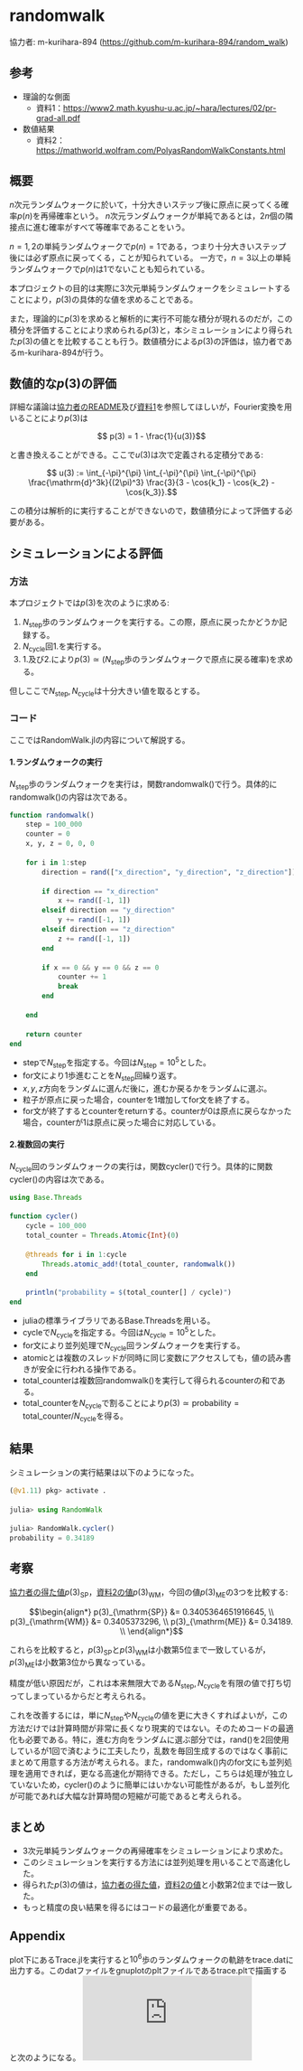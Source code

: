 # randomwalk
協力者: m-kurihara-894 (https://github.com/m-kurihara-894/random_walk)



## 参考
- 理論的な側面
    - 資料1：https://www2.math.kyushu-u.ac.jp/~hara/lectures/02/pr-grad-all.pdf
- 数値結果
    - 資料2：https://mathworld.wolfram.com/PolyasRandomWalkConstants.html



## 概要
$`n`$次元ランダムウォークに於いて，十分大きいステップ後に原点に戻ってくる確率$`p(n)`$を再帰確率という。
$`n`$次元ランダムウォークが単純であるとは，$`2n`$個の隣接点に進む確率がすべて等確率であることをいう。

$`n=1,\,2`$の単純ランダムウォークで$`p(n)=1`$である，つまり十分大きいステップ後には必ず原点に戻ってくる，ことが知られている。
一方で，$`n=3`$以上の単純ランダムウォークで$`p(n)`$は$`1`$でないことも知られている。
    
本プロジェクトの目的は実際に$`3`$次元単純ランダムウォークをシミュレートすることにより，$`p(3)`$の具体的な値を求めることである。

また，理論的に$`p(3)`$を求めると解析的に実行不可能な積分が現れるのだが，この積分を評価することにより求められる$`p(3)`$と，本シミュレーションにより得られた$`p(3)`$の値とを比較することも行う。数値積分による$`p(3)`$の評価は，協力者であるm-kurihara-894が行う。



## 数値的な$`p(3)`$の評価
詳細な議論は[協力者のREADME](https://github.com/k-pine-su/randomwalk)及び[資料1](https://www2.math.kyushu-u.ac.jp/~hara/lectures/02/pr-grad-all.pdf)を参照してほしいが，Fourier変換を用いることにより$`p(3)`$は
``` math
    p(3)
    =
    1 - \frac{1}{u(3)}
```
と書き換えることができる。ここで$`u(3)`$は次で定義される定積分である:
``` math
    u(3) 
    :=
    \int_{-\pi}^{\pi} \int_{-\pi}^{\pi} \int_{-\pi}^{\pi} \frac{\mathrm{d}^3k}{(2\pi)^3} \frac{3}{3 - \cos{k_1} - \cos{k_2} - \cos{k_3}}.
```
この積分は解析的に実行することができないので，数値積分によって評価する必要がある。



## シミュレーションによる評価
### 方法
本プロジェクトでは$`p(3)`$を次のように求める:

1. $`N_\mathrm{step}`$歩のランダムウォークを実行する。この際，原点に戻ったかどうか記録する。
1. $`N_\mathrm{cycle}`$回1.を実行する。
1. 1.及び2.により$`p(3) \simeq (N_\mathrm{step} \text{歩のランダムウォークで原点に戻る確率})`$を求める。
    
但しここで$`N_\mathrm{step}, \, N_\mathrm{cycle}`$は十分大きい値を取るとする。


### コード
ここではRandomWalk.jlの内容について解説する。

#### 1.ランダムウォークの実行
$`N_\mathrm{step}`$歩のランダムウォークを実行は，関数randomwalk()で行う。具体的にrandomwalk()の内容は次である。
``` julia
function randomwalk()
    step = 100_000
    counter = 0
    x, y, z = 0, 0, 0

    for i in 1:step
        direction = rand(["x_direction", "y_direction", "z_direction"])

        if direction == "x_direction"
            x += rand([-1, 1])
        elseif direction == "y_direction"
            y += rand([-1, 1])
        elseif direction == "z_direction"
            z += rand([-1, 1])
        end

        if x == 0 && y == 0 && z == 0
            counter += 1
            break
        end

    end

    return counter
end
```
- stepで$`N_\mathrm{step}`$を指定する。今回は$`N_\mathrm{step} = 10^5`$とした。
- for文により$`1`$歩進むことを$`N_\mathrm{step}`$回繰り返す。
- $`x, \, y, \, z`$方向をランダムに選んだ後に，進むか戻るかをランダムに選ぶ。
- 粒子が原点に戻った場合，counterを1増加してfor文を終了する。
- for文が終了するとcounterをreturnする。counterが0は原点に戻らなかった場合，counterが1は原点に戻った場合に対応している。

#### 2.複数回の実行
$`N_\mathrm{cycle}`$回のランダムウォークの実行は，関数cycler()で行う。具体的に関数cycler()の内容は次である。
``` julia
using Base.Threads

function cycler()
    cycle = 100_000
    total_counter = Threads.Atomic{Int}(0)

    @threads for i in 1:cycle
        Threads.atomic_add!(total_counter, randomwalk())
    end

    println("probability = $(total_counter[] / cycle)")
end
```
- juliaの標準ライブラリであるBase.Threadsを用いる。
- cycleで$`N_\mathrm{cycle}`$を指定する。今回は$`N_\mathrm{cycle} = 10^5`$とした。
- for文により並列処理で$`N_\mathrm{cycle}`$回ランダムウォークを実行する。
- atomicとは複数のスレッドが同時に同じ変数にアクセスしても，値の読み書きが安全に行われる操作である。
- total_counterは複数回randomwalk()を実行して得られるcounterの和である。
- total_counterを$`N_\mathrm{cycle}`$で割ることにより$`p(3) \simeq \text{probability} = \text{total\_counter} / N_\mathrm{cycle}`$を得る。



## 結果
シミュレーションの実行結果は以下のようになった。
``` julia
(@v1.11) pkg> activate .

julia> using RandomWalk

julia> RandomWalk.cycler()
probability = 0.34189
```


## 考察
[協力者の得た値](https://github.com/m-kurihara-894/random_walk?tab=readme-ov-file#p-3-%E3%81%AE%E6%95%B0%E5%80%A4%E8%A7%A3)$`p(3)_{\mathrm{SP}}`$，[資料2の値](https://mathworld.wolfram.com/PolyasRandomWalkConstants.html)$`p(3)_{\mathrm{WM}}`$，今回の値$`p(3)_{\mathrm{ME}}`$の3つを比較する:
``` math
\begin{align*}
    p(3)_{\mathrm{SP}} &= 0.3405364651916645, \\
    p(3)_{\mathrm{WM}} &= 0.3405373296, \\
    p(3)_{\mathrm{ME}} &= 0.34189. \\
\end{align*}
```
これらを比較すると，$`p(3)_{\mathrm{SP}}`$と$`p(3)_{\mathrm{WM}}`$は小数第5位まで一致しているが，$`p(3)_{\mathrm{ME}}`$は小数第3位から異なっている。

精度が低い原因だが，これは本来無限大である$`N_\mathrm{step}, \, N_\mathrm{cycle}`$を有限の値で打ち切ってしまっているからだと考えられる。

これを改善するには，単に$`N_\mathrm{step}`$や$`N_\mathrm{cycle}`$の値を更に大きくすればよいが，この方法だけでは計算時間が非常に長くなり現実的ではない。そのためコードの最適化も必要である。特に，進む方向をランダムに選ぶ部分では，rand()を2回使用しているが1回で済むように工夫したり，乱数を毎回生成するのではなく事前にまとめて用意する方法が考えられる。また，randomwalk()内のfor文にも並列処理を適用できれば，更なる高速化が期待できる。ただし，こちらは処理が独立していないため，cycler()のように簡単にはいかない可能性があるが，もし並列化が可能であれば大幅な計算時間の短縮が可能であると考えられる。



## まとめ
- 3次元単純ランダムウォークの再帰確率をシミュレーションにより求めた。
- このシミュレーションを実行する方法には並列処理を用いることで高速化した。
- 得られた$`p(3)`$の値は，[協力者の得た値](https://github.com/m-kurihara-894/random_walk?tab=readme-ov-file#p-3-%E3%81%AE%E6%95%B0%E5%80%A4%E8%A7%A3)，[資料2の値](https://mathworld.wolfram.com/PolyasRandomWalkConstants.html)と小数第2位までは一致した。
- もっと精度の良い結果を得るにはコードの最適化が重要である。



## Appendix
plot下にあるTrace.jlを実行すると$`10^6`$歩のランダムウォークの軌跡をtrace.datに出力する。このdatファイルをgnuplotのpltファイルであるtrace.pltで描画すると次のようになる。
![plot/trace.pdf](https://github.com/k-pine-su/randomwalk/blob/main/plot/trace.pdf)